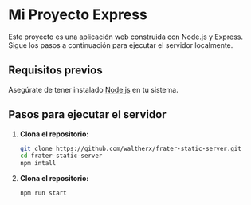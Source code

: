 # Mi Proyecto Express

Este proyecto es una aplicación web construida con Node.js y Express. Sigue los pasos a continuación para ejecutar el servidor localmente.

## Requisitos previos

Asegúrate de tener instalado [Node.js](https://nodejs.org/) en tu sistema.

## Pasos para ejecutar el servidor

1. **Clona el repositorio:**

   ```bash
   git clone https://github.com/waltherx/frater-static-server.git
   cd frater-static-server
   npm intall


1. **Clona el repositorio:**

    ```
    npm run start
